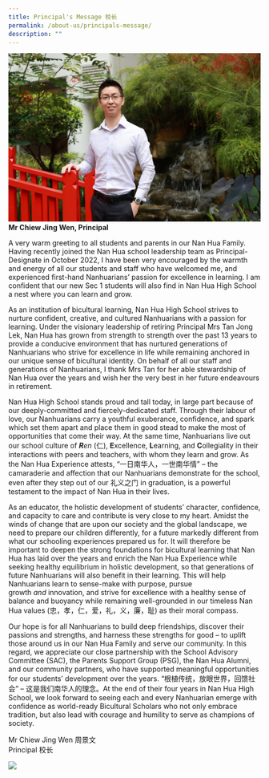 ```yaml
---
title: Principal's Message 校长
permalink: /about-us/principals-message/
description: ""
---
```

![Mr Chiew Jing Wen, Principal](/images/Mr%20Chiew%20Jing%20Wen.jpg)**Mr Chiew Jing Wen, Principal**

A very warm greeting to all students and parents in our Nan Hua Family. Having recently joined the Nan Hua school leadership team as Principal-Designate in October 2022, I have been very encouraged by the warmth and energy of all our students and staff who have welcomed me, and experienced first-hand Nanhuarians’ passion for excellence in learning. I am confident that our new Sec 1 students will also find in Nan Hua High School a nest where you can learn and grow.  

As an institution of bicultural learning, Nan Hua High School strives to nurture confident, creative, and cultured Nanhuarians with a passion for learning. Under the visionary leadership of retiring Principal Mrs Tan Jong Lek, Nan Hua has grown from strength to strength over the past 13 years to provide a conducive environment that has nurtured generations of Nanhuarians who strive for excellence in life while remaining anchored in our unique sense of bicultural identity. On behalf of all our staff and generations of Nanhuarians, I thank Mrs Tan for her able stewardship of Nan Hua over the years and wish her the very best in her future endeavours in retirement.

Nan Hua High School stands proud and tall today, in large part because of our deeply-committed and fiercely-dedicated staff. Through their labour of love, our Nanhuarians carry a youthful exuberance, confidence, and spark which set them apart and place them in good stead to make the most of opportunities that come their way. At the same time, Nanhuarians live out our school culture of&nbsp;**_R_**_en_&nbsp;(仁),&nbsp;**E**xcellence,&nbsp;**L**earning, and&nbsp;**C**ollegiality in their interactions with peers and teachers, with whom they learn and grow. As the Nan Hua Experience attests, “一日南华人，一世南华情” – the camaraderie and affection that our Nanhuarians demonstrate for the school, even after they step out of our&nbsp;礼义之门&nbsp;in graduation, is a powerful testament to the impact of Nan Hua in their lives.

As an educator, the holistic development of students’ character, confidence, and capacity to care and contribute is very close to my heart. Amidst the winds of change that are upon our society and the global landscape, we need to prepare our children differently, for a future markedly different from what our schooling experiences prepared us for. It will therefore be important to deepen the strong foundations for bicultural learning that Nan Hua has laid over the years and enrich the Nan Hua Experience while seeking healthy equilibrium in holistic development, so that generations of future Nanhuarians will also benefit in their learning. This will help Nanhuarians learn to sense-make with purpose, pursue growth&nbsp;_and_&nbsp;innovation, and strive for excellence with a healthy sense of balance and buoyancy while remaining well-grounded in our timeless Nan Hua values (忠，孝，仁，爱，礼，义，廉，耻) as their moral compass.

Our hope is for all Nanhuarians to build deep friendships, discover their passions and strengths, and harness these strengths for good – to uplift those around us in our Nan Hua Family and serve our community. In this regard, we appreciate our close partnership with the School Advisory Committee (SAC), the Parents Support Group (PSG), the Nan Hua Alumni, and our community partners, who have supported meaningful opportunities for our students’ development over the years.&nbsp;“根植传统，放眼世界，回馈社会” –&nbsp;这是我们南华人的理念。At the end of their four years in Nan Hua High School, we look forward to seeing each and every Nanhuarian emerge with confidence as world-ready Bicultural Scholars who not only embrace tradition, but also lead with courage and humility to serve as champions of society.&nbsp;

Mr Chiew Jing Wen  周景文
<br> Principal  校长


![](https://nanhuahigh.moe.edu.sg/pix/spacer.gif)